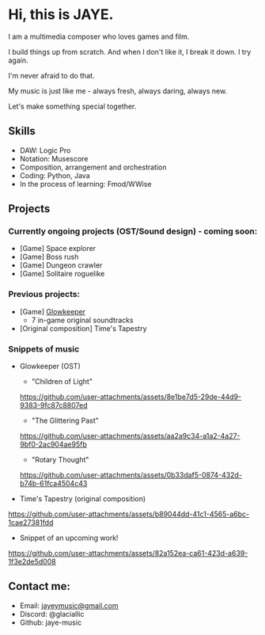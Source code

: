 
# Hi, this is JAYE.
I am a multimedia composer who loves games and film. 

I build things up from scratch. And when I don't like it, I break it down. I try again. 

I'm never afraid to do that.

My music is just like me - always fresh, always daring, always new.

Let's make something special together.

## Skills
- DAW: Logic Pro
- Notation: Musescore
- Composition, arrangement and orchestration
- Coding: Python, Java
- In the process of learning: Fmod/WWise

## Projects
### Currently ongoing projects (OST/Sound design) - coming soon:
- [Game] Space explorer 
- [Game] Boss rush 
- [Game] Dungeon crawler 
- [Game] Solitaire roguelike 

### Previous projects:
- [Game] [Glowkeeper](https://store.steampowered.com/app/3410660/Glowkeeper/) 
  - 7 in-game original soundtracks
- [Original composition] Time's Tapestry
  

### Snippets of music
- Glowkeeper (OST)
  - "Children of Light"    

  https://github.com/user-attachments/assets/8e1be7d5-29de-44d9-9383-9fc87c8807ed
  

  - "The Glittering Past"
  
  https://github.com/user-attachments/assets/aa2a9c34-a1a2-4a27-9bf0-2ac904ae95fb
  

  - "Rotary Thought"
  
  https://github.com/user-attachments/assets/0b33daf5-0874-432d-b74b-61fca4504c43
  

- Time's Tapestry (original composition)

https://github.com/user-attachments/assets/b89044dd-41c1-4565-a6bc-1cae27381fdd


- Snippet of an upcoming work!


https://github.com/user-attachments/assets/82a152ea-ca61-423d-a639-1f3e2de5d008


## Contact me:
- Email: jayeymusic@gmail.com
- Discord: @glaciallic
- Github: jaye-music



